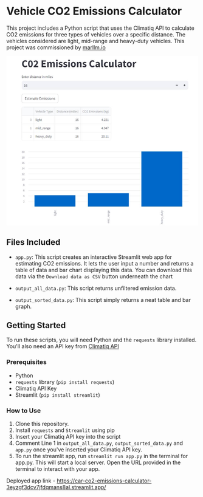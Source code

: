# Vehicle CO2 Emissions Calculator

This project includes a Python script that uses the Climatiq API to calculate CO2 emissions for three types of vehicles over a specific distance. The vehicles considered are light, mid-range and heavy-duty vehicles. This project was commissioned by [marllm.io](https://www.marllm.io/)

<img src="image.jpg" alt="Streamlit run Emission Calculator" width="600"/>

## Files Included

- `app.py`: This script creates an interactive Streamlit web app for estimating CO2 emissions. 
            It lets the user input a number and returns a table of data and bar chart displaying this data. 
            You can download this data via the `Download data as CSV` button underneath the chart 

- `output_all_data.py`: This script returns unfiltered emission data.
- `output_sorted_data.py`: This script simply returns a neat table and bar graph.


## Getting Started

To run these scripts, you will need Python and the `requests` library installed. You'll also need an API key from [Climatiq API](https://www.climatiq.io/)

### Prerequisites

- Python
- `requests` library (`pip install requests`)
- Climatiq API Key
- Streamlit (`pip install streamlit`)

### How to Use

1. Clone this repository.
2. Install `requests` and `Streamlit` using pip
3. Insert your Climatiq API key into the script
4. Comment Line 1 in `output_all_data.py`, `output_sorted_data.py` and `app.py` once you've inserted your Climatiq API key.
5. To run the streamlit app, run `streamlit run app.py` in the terminal for app.py. This will start a local server. Open the URL provided in the terminal to interact with your app.

Deployed app link - https://car-co2-emissions-calculator-3eyzgf3dcv7jfdqmans8al.streamlit.app/
